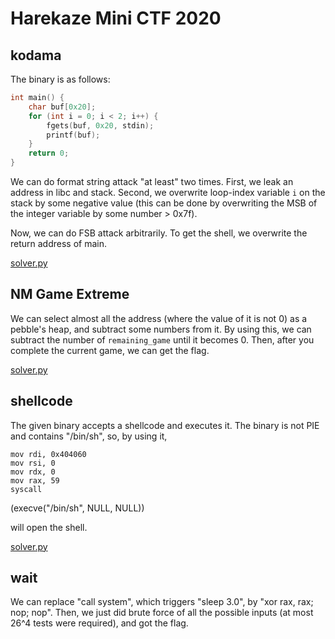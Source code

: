 # Harekaze Mini CTF 2020

## kodama

The binary is as follows:

```c
int main() {
    char buf[0x20];
    for (int i = 0; i < 2; i++) {
        fgets(buf, 0x20, stdin);
        printf(buf);
    }
    return 0;
}
```

We can do format string attack "at least" two times.
First, we leak an address in libc and stack.
Second, we overwrite loop-index variable `i`
on the stack by some negative value (this can be done by overwriting the MSB of the integer variable by some number > 0x7f).

Now, we can do FSB attack arbitrarily. To get the shell, we overwrite the return address of main.

[solver.py](kodama/solver.py)


## NM Game Extreme

We can select almost all the address (where the value of it is not 0) as a pebble's heap, and subtract some numbers from it.
By using this, we can subtract the number of `remaining_game` until it becomes 0.
Then, after you complete the current game, we can get the flag.

[solver.py](nmgame-extreme/solver.py)


## shellcode

The given binary accepts a shellcode and executes it.
The binary is not PIE and contains "/bin/sh",
so, by using it,

```
mov rdi, 0x404060
mov rsi, 0
mov rdx, 0
mov rax, 59
syscall
```
(execve("/bin/sh", NULL, NULL))

will open the shell.

[solver.py](shellcode/solver.py)

## wait

We can replace "call system", which triggers "sleep 3.0",
by "xor rax, rax; nop; nop".
Then, we just did brute force of all the possible inputs
(at most 26^4 tests were required), and got the flag.

